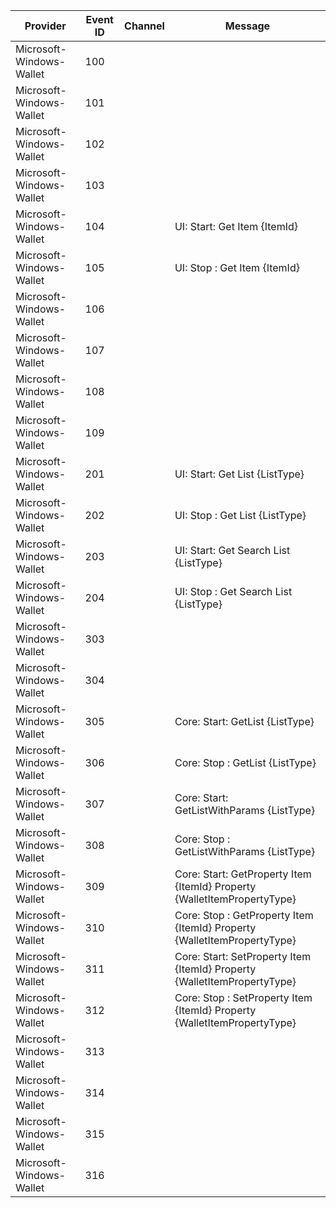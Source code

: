 Provider                  |  Event ID  |  Channel  |  Message
--------------------------|------------|-----------|--------------------------------------------------------------------------
Microsoft-Windows-Wallet  |  100       |           |
Microsoft-Windows-Wallet  |  101       |           |
Microsoft-Windows-Wallet  |  102       |           |
Microsoft-Windows-Wallet  |  103       |           |
Microsoft-Windows-Wallet  |  104       |           |  UI: Start: Get Item {ItemId}
Microsoft-Windows-Wallet  |  105       |           |  UI: Stop : Get Item {ItemId}
Microsoft-Windows-Wallet  |  106       |           |
Microsoft-Windows-Wallet  |  107       |           |
Microsoft-Windows-Wallet  |  108       |           |
Microsoft-Windows-Wallet  |  109       |           |
Microsoft-Windows-Wallet  |  201       |           |  UI: Start: Get List {ListType}
Microsoft-Windows-Wallet  |  202       |           |  UI: Stop : Get List {ListType}
Microsoft-Windows-Wallet  |  203       |           |  UI: Start: Get Search List {ListType}
Microsoft-Windows-Wallet  |  204       |           |  UI: Stop : Get Search List {ListType}
Microsoft-Windows-Wallet  |  303       |           |
Microsoft-Windows-Wallet  |  304       |           |
Microsoft-Windows-Wallet  |  305       |           |  Core: Start: GetList {ListType}
Microsoft-Windows-Wallet  |  306       |           |  Core: Stop : GetList {ListType}
Microsoft-Windows-Wallet  |  307       |           |  Core: Start: GetListWithParams {ListType}
Microsoft-Windows-Wallet  |  308       |           |  Core: Stop : GetListWithParams {ListType}
Microsoft-Windows-Wallet  |  309       |           |  Core: Start: GetProperty Item {ItemId} Property {WalletItemPropertyType}
Microsoft-Windows-Wallet  |  310       |           |  Core: Stop : GetProperty Item {ItemId} Property {WalletItemPropertyType}
Microsoft-Windows-Wallet  |  311       |           |  Core: Start: SetProperty Item {ItemId} Property {WalletItemPropertyType}
Microsoft-Windows-Wallet  |  312       |           |  Core: Stop : SetProperty Item {ItemId} Property {WalletItemPropertyType}
Microsoft-Windows-Wallet  |  313       |           |
Microsoft-Windows-Wallet  |  314       |           |
Microsoft-Windows-Wallet  |  315       |           |
Microsoft-Windows-Wallet  |  316       |           |